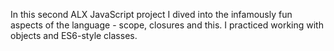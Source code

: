 In this second ALX JavaScript project I dived into the infamously fun aspects of the language - scope, closures and this. I practiced working with objects and ES6-style classes.

